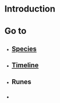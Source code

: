# Introduction

# Go to

- ## [Species](https://github.com/Sebastianhju/Runeterra-5e/blob/main/Species.md)
- ## [Timeline](https://github.com/Sebastianhju/Runeterra-5e/blob/main/Runes.md)
- ## Runes
- ##
